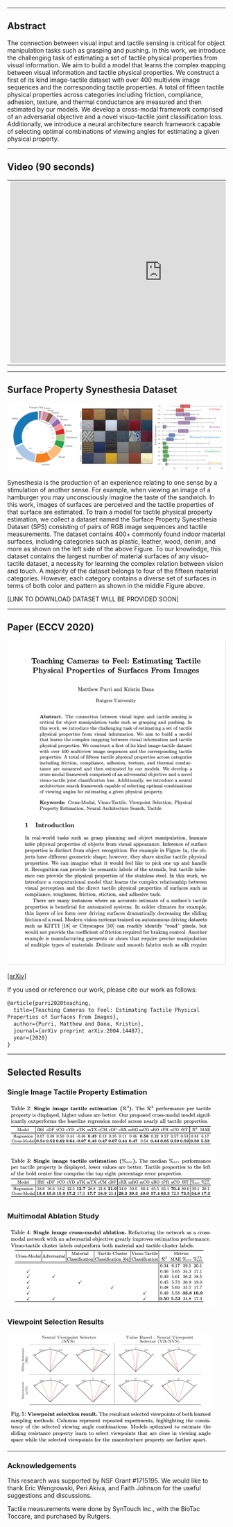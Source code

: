 * * *

## Abstract
The connection between visual input and tactile sensing is critical for object manipulation tasks such as grasping and pushing.
In this work, we introduce the challenging task of estimating a set of tactile physical properties from visual information. We aim to build a model that learns the complex mapping between visual information and tactile physical properties. We construct a first of its kind image-tactile dataset with over 400 multiview image sequences and the corresponding tactile properties. A total of fifteen tactile physical properties across categories including friction, compliance, adhesion, texture, and thermal conductance are measured and then estimated by our models. We develop a cross-modal framework comprised of an adversarial objective and a novel visuo-tactile joint classification loss. Additionally, we introduce a neural architecture search framework capable of  selecting optimal combinations of viewing angles for estimating a given physical property.

* * *

## Video (90 seconds)

<table align="center" width="700px">
  <tbody>
    <tr>
      <td align="center" width="700px">
      <center>
      <iframe width="700" height="420" src="https://www.youtube.com/watch?v=J532toKnly8" frameborder="0" allow="autoplay; encrypted-media" allowfullscreen="" align="center">           </iframe>
      </center>
      </td>
   </tr>
  </tbody>
</table>

* * *

## Surface Property Synesthesia Dataset

<img src="imgs/dataset_stats.png" class="center">

Synesthesia is the production of an experience relating to one sense by a stimulation of another sense. For example, when viewing an image of a hamburger you may unconsciously imagine the taste of the sandwich. In this work, images of surfaces are perceived and the tactile properties of that surface are estimated. To train a model for tactile physical property estimation, we collect a dataset named the Surface Property Synesthesia Dataset (SPS) consisting of pairs of RGB image sequences and tactile measurements. The dataset contains 400+ commonly found indoor material surfaces, including categories such as plastic, leather, wood, denim, and more as shown on the left side of the above Figure. To our knowledge, this dataset contains the largest number of material surfaces of any visuo-tactile dataset, a necessity for learning the complex relation between vision and touch. A majority of the dataset belongs to four of the fifteen material categories. However, each category contains a diverse set of surfaces in terms of both color and pattern as shown in the middle Figure above.

[LINK TO DOWNLOAD DATASET WILL BE PROVIDED SOON]

* * *

## Paper (ECCV 2020)
<img src="imgs/front-page.png" alt="Front page of research paper" class="center">

<a href="https://arxiv.org/pdf/2004.14487.pdf">[arXiv]</a>

If you used or reference our work, please cite our work as follows:
```
@article{purri2020teaching,
  title={Teaching Cameras to Feel: Estimating Tactile Physical Properties of Surfaces From Images},
  author={Purri, Matthew and Dana, Kristin},
  journal={arXiv preprint arXiv:2004.14487},
  year={2020}
}
```

* * *

## Selected Results

### Single Image Tactile Property Estimation
<img src="imgs/single_image_results.png" class="center">

### Multimodal Ablation Study
<img src="imgs/ablation_study_result.png" class="center">

### Viewpoint Selection Results
<img src="imgs/viewpoint_selection_result.png" class="center">


* * *

### Acknowledgements
This research was supported by NSF Grant \#1715195. We would like to thank Eric Wengrowski, Peri Akiva, and Faith Johnson for the useful suggestions and discussions.

Tactile measurements were done by SynTouch Inc., with the BioTac Toccare, and purchased by Rutgers.
